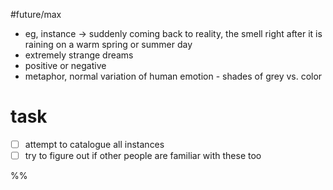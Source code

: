 #future/max 

- eg, instance -> suddenly coming back to reality, the smell right after it is raining on a warm spring or summer day
- extremely strange dreams
- positive or negative
- metaphor, normal variation of human emotion - shades of grey vs. color

# task
- [ ] attempt to catalogue all instances
- [ ] try to figure out if other people are familiar with these too

%%